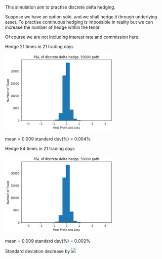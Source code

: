 This simulation aim to practise discrete delta hedging.

Suppose we have an option sold, and we shall hedge it through underlying asset. To practise continuous hedging is impossible in reality but we can increase the number of hedge within the tenor.

Of course we are not including interest rate and commission here.

Hedge 21 times in 21 trading days

<img src="https://github.com/khorwei01/reinforcement/blob/master/image/21trial.png" width="350" height="250">

mean = 0.009
standard dev(%) = 0.004%

Hedge 84 times in 21 trading days

<img src="https://github.com/khorwei01/reinforcement/blob/master/image/21trial.png" width="350" height="250">

mean = 0.009
standard dev(%) = 0.002%

Standard deviation decrease by <img src="https://render.githubusercontent.com/render/math?math=\frac{\sqrt(84)}{\sqrt(21)}">
